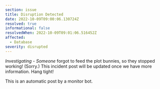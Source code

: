 ```yaml
---
section: issue
title: Disruption Detected
date: 2022-10-09T09:00:06.130724Z
resolved: true
informational: false
resolvedWhen: 2022-10-09T09:01:06.516452Z
affected:
  - Database
severity: disrupted
---
```

*Investigating* - _Someone_ forgot to feed the plot bunnies, so they stopped working! (Sorry.) This incident post will be updated once we have more information. Hang tight!

This is an automatic post by a monitor bot.
        